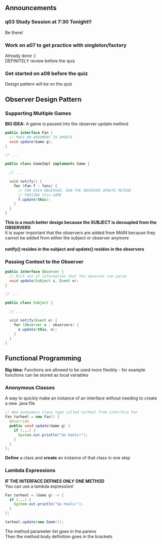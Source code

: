## Announcements
### q03 Study Session at 7:30 Tonight!!
Be there!
### Work on a07 to get practice with singleton/factory
Already done :)  
DEFINITELY review before the quiz
### Get started on a08 before the quiz
Design pattern will be on the quiz

## Observer Design Pattern
### Supporting Multiple Games
**BIG IDEA:** A game is passed into the observer update method  

```Java
public interface Fan {
  // PASS AN ARGUMENT TO UPDATE
  void update(Game g);
}

// ...

public class GameImpl implements Game {

  // ...

  void notify() {
    for (Fan f : fans) {
      // FOR EACH OBSERVER, RUN THE OBSERVER UPDATE METHOD
      // PASSING this GAME
      f.update(this);
    }
  }
}
```

**This is a much better design because the SUBJECT is
decoupled from the OBSERVERS**  
It is super important that the observers are added from MAIN
because they cannot be added from either the subject or
observer anymore  

#### notify() resides in the subject and update() resides in the observers

### Passing Context to the Observer
```Java
public interface Observer {
  // Rich set of information that the observer can parse
  void update(Subject s, Event e);
}

// ...

public class Subject {

  // ...

  void notify(Event e) {
    for (Observer o : observers) {
      o.update(this, e);
    }
  }
}
```

## Functional Programming
**Big Idea:** Functions are allowed to be used more
flexibly - for example functions can be stored as local
variables  

### Anonymous Classes
A way to quickly make an instance of an interface without
needing to create a new .java file  

```Java
// New anonymous class type called tarheel from interface Fan
Fan tarheel = new Fan() {
  @Override
  public void update(Game g) {
    if (...) {
      System.out.println("Go heels!");
    }
  }
};
```

**Define** a class and **create** an instance of that class in one
step

### Lambda Expressions
**IF THE INTERFACE DEFINES ONLY ONE METHOD**  
You can use a lambda expression!  

```Java
Fan tarheel = (Game g) -> {
  if (...) {
    System.out.println("Go heels!");
  }
};

tarheel.update(new Game());
```

The method parameter list goes in the parens  
Then the method body definition goes in the brackets  
